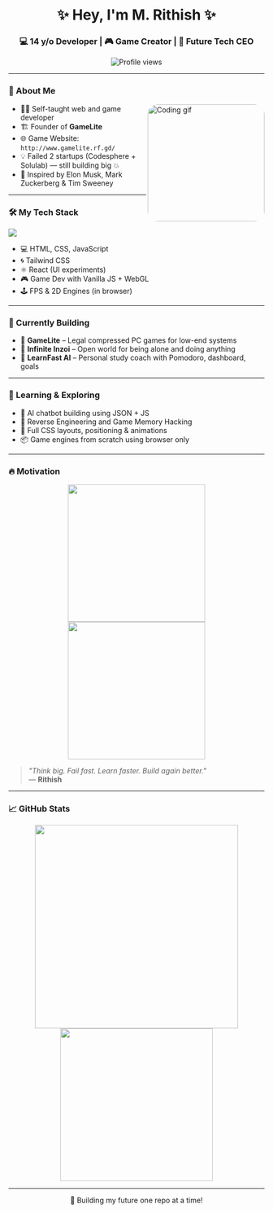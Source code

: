 <h1 align="center">✨ Hey, I'm M. Rithish ✨</h1>
<h3 align="center">💻 14 y/o Developer | 🎮 Game Creator | 🚀 Future Tech CEO</h3>

<p align="center">
  <img src="https://komarev.com/ghpvc/?username=M-Rithish&label=Profile%20Views&color=blueviolet&style=flat-square" alt="Profile views" />
</p>

---

### 🧠 About Me

<img align="right" width="230" style="border-radius:20px" src="https://i.pinimg.com/originals/ab/6a/c5/ab6ac59b27ffbb30cb57d72bb8fbe9b3.gif" alt="Coding gif"/>

- 👨‍💻 Self-taught web and game developer
- 🏗️ Founder of **GameLite**
- 🌐 Game Website: `http://www.gamelite.rf.gd/`
- 💡 Failed 2 startups (Codesphere + Solulab) — still building big 💥
- 🎯 Inspired by Elon Musk, Mark Zuckerberg & Tim Sweeney

---

### 🛠️ My Tech Stack

<img src="https://skillicons.dev/icons?i=html,css,js,tailwind,react,github,visualstudio" />

- 💻 HTML, CSS, JavaScript
- 🌀 Tailwind CSS
- ⚛️ React (UI experiments)
- 🎮 Game Dev with Vanilla JS + WebGL
- 🕹️ FPS & 2D Engines (in browser)

---

### 🧪 Currently Building

- 🔹 **GameLite** – Legal compressed PC games for low-end systems  
- 🔹 **Infinite Inzoi** – Open world for being alone and doing anything  
- 🔹 **LearnFast AI** – Personal study coach with Pomodoro, dashboard, goals  

---

### 🧠 Learning & Exploring

- 💬 AI chatbot building using JSON + JS
- 🧠 Reverse Engineering and Game Memory Hacking
- 🎨 Full CSS layouts, positioning & animations
- 📦 Game engines from scratch using browser only

---

### 🔥 Motivation

<p align="center">
  <img src="https://media.tenor.com/dJvH_RVwaJQAAAAd/code-coding.gif" width="270"/>
  <img src="https://media.tenor.com/lU4KrL5CWKQAAAAC/hacker-hacking.gif" width="270"/>
</p>

> *"Think big. Fail fast. Learn faster. Build again better."*  
> — **Rithish**

---

### 📈 GitHub Stats

<p align="center">
  <img src="https://github-readme-stats.vercel.app/api?username=M-Rithish&show_icons=true&theme=radical&border_radius=10" width="400" />
  <img src="https://github-readme-stats.vercel.app/api/top-langs/?username=M-Rithish&layout=compact&theme=radical" width="300" />
</p>

---

<p align="center">
  🚀 Building my future one repo at a time!
</p>
